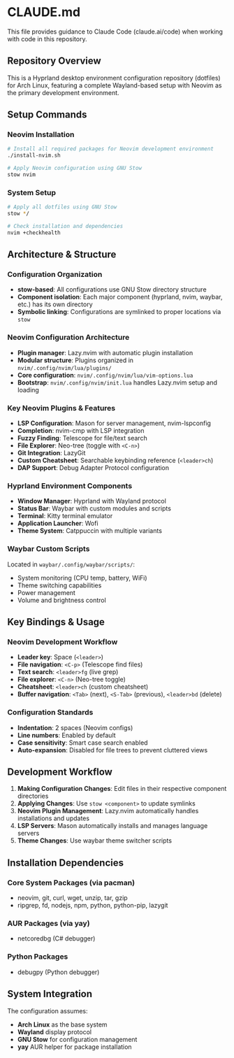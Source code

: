 # CLAUDE.md

This file provides guidance to Claude Code (claude.ai/code) when working with code in this repository.

## Repository Overview

This is a Hyprland desktop environment configuration repository (dotfiles) for Arch Linux, featuring a complete Wayland-based setup with Neovim as the primary development environment.

## Setup Commands

### Neovim Installation
```bash
# Install all required packages for Neovim development environment
./install-nvim.sh

# Apply Neovim configuration using GNU Stow
stow nvim
```

### System Setup
```bash
# Apply all dotfiles using GNU Stow
stow */

# Check installation and dependencies
nvim +checkhealth
```

## Architecture & Structure

### Configuration Organization
- **stow-based**: All configurations use GNU Stow directory structure
- **Component isolation**: Each major component (hyprland, nvim, waybar, etc.) has its own directory
- **Symbolic linking**: Configurations are symlinked to proper locations via `stow`

### Neovim Configuration Architecture
- **Plugin manager**: Lazy.nvim with automatic plugin installation
- **Modular structure**: Plugins organized in `nvim/.config/nvim/lua/plugins/`
- **Core configuration**: `nvim/.config/nvim/lua/vim-options.lua`
- **Bootstrap**: `nvim/.config/nvim/init.lua` handles Lazy.nvim setup and loading

### Key Neovim Plugins & Features
- **LSP Configuration**: Mason for server management, nvim-lspconfig
- **Completion**: nvim-cmp with LSP integration
- **Fuzzy Finding**: Telescope for file/text search
- **File Explorer**: Neo-tree (toggle with `<C-n>`)
- **Git Integration**: LazyGit
- **Custom Cheatsheet**: Searchable keybinding reference (`<leader>ch`)
- **DAP Support**: Debug Adapter Protocol configuration

### Hyprland Environment Components
- **Window Manager**: Hyprland with Wayland protocol
- **Status Bar**: Waybar with custom modules and scripts
- **Terminal**: Kitty terminal emulator
- **Application Launcher**: Wofi
- **Theme System**: Catppuccin with multiple variants

### Waybar Custom Scripts
Located in `waybar/.config/waybar/scripts/`:
- System monitoring (CPU temp, battery, WiFi)
- Theme switching capabilities
- Power management
- Volume and brightness control

## Key Bindings & Usage

### Neovim Development Workflow
- **Leader key**: Space (`<leader>`)
- **File navigation**: `<C-p>` (Telescope find files)
- **Text search**: `<leader>fg` (live grep)
- **File explorer**: `<C-n>` (Neo-tree toggle)
- **Cheatsheet**: `<leader>ch` (custom cheatsheet)
- **Buffer navigation**: `<Tab>` (next), `<S-Tab>` (previous), `<leader>bd` (delete)

### Configuration Standards
- **Indentation**: 2 spaces (Neovim configs)
- **Line numbers**: Enabled by default
- **Case sensitivity**: Smart case search enabled
- **Auto-expansion**: Disabled for file trees to prevent cluttered views

## Development Workflow

1. **Making Configuration Changes**: Edit files in their respective component directories
2. **Applying Changes**: Use `stow <component>` to update symlinks
3. **Neovim Plugin Management**: Lazy.nvim automatically handles installations and updates
4. **LSP Servers**: Mason automatically installs and manages language servers
5. **Theme Changes**: Use waybar theme switcher scripts

## Installation Dependencies

### Core System Packages (via pacman)
- neovim, git, curl, wget, unzip, tar, gzip
- ripgrep, fd, nodejs, npm, python, python-pip, lazygit

### AUR Packages (via yay)
- netcoredbg (C# debugger)

### Python Packages
- debugpy (Python debugger)

## System Integration

The configuration assumes:
- **Arch Linux** as the base system
- **Wayland** display protocol
- **GNU Stow** for configuration management
- **yay** AUR helper for package installation